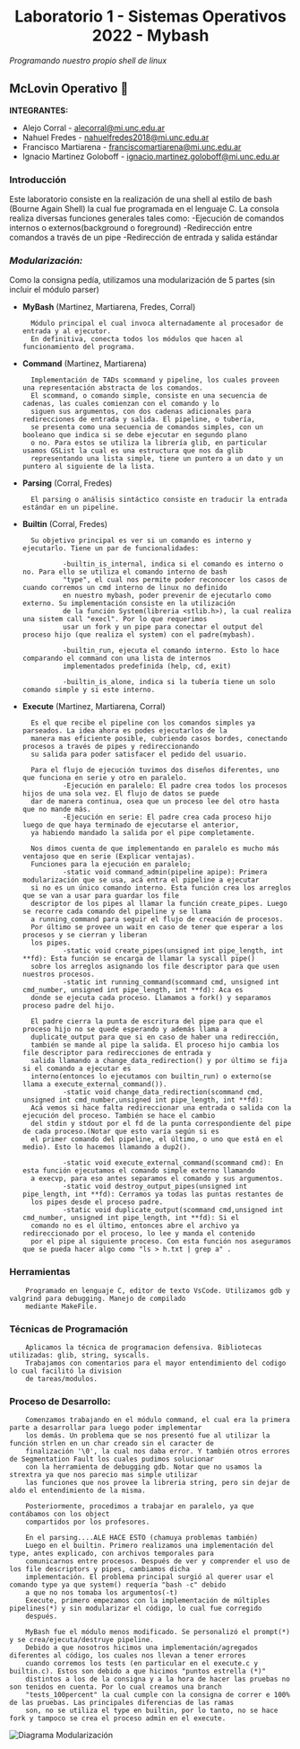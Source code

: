 <h1 align="center">Laboratorio 1 - Sistemas Operativos 2022 - Mybash</h1>

*Programando nuestro propio shell de linux*

## McLovin Operativo :whale:

**INTEGRANTES:**
* Alejo Corral  - alecorral@mi.unc.edu.ar
* Nahuel Fredes - nahuelfredes2018@mi.unc.edu.ar
* Francisco Martiarena  -  franciscomartiarena@mi.unc.edu.ar
* Ignacio Martinez Goloboff - ignacio.martinez.goloboff@mi.unc.edu.ar


### Introducción
Este laboratorio consiste en la realización de una shell al estilo de bash (Bourne Again Shell)
la cual fue programada en el lenguaje C. La consola realiza diversas funciones generales tales como:
-Ejecución de comandos internos o externos(background o foreground)
-Redirección entre comandos a través de un pipe
-Redirección de entrada y salida estándar



### *Modularización:*
Como la consigna pedía, utilizamos una modularización de 5 partes (sin incluir el módulo parser)

* **MyBash** (Martinez, Martiarena, Fredes, Corral)

        Módulo principal el cual invoca alternadamente al procesador de entrada y al ejecutor.
        En definitiva, conecta todos los módulos que hacen al funcionamiento del programa.
        
* **Command** (Martinez, Martiarena)
        
        Implementación de TADs scommand y pipeline, los cuales proveen una representación abstracta de los comandos. 
        El scommand, o comando simple, consiste en una secuencia de cadenas, las cuales comienzan con el comando y lo 
        siguen sus argumentos, con dos cadenas adicionales para redirecciones de entrada y salida. El pipeline, o tubería, 
        se presenta como una secuencia de comandos simples, con un booleano que indica si se debe ejecutar en segundo plano 
        o no. Para estos se utiliza la librería glib, en particular usamos GSList la cual es una estructura que nos da glib 
        representando una lista simple, tiene un puntero a un dato y un puntero al siguiente de la lista.
        
* **Parsing** (Corral, Fredes)

        El parsing o análisis sintáctico consiste en traducir la entrada estándar en un pipeline.
          
* **Builtin** (Corral, Fredes)

        Su objetivo principal es ver si un comando es interno y ejecutarlo. Tiene un par de funcionalidades:
        
                -builtin_is_internal, indica si el comando es interno o no. Para ello se utiliza el comando interno de bash 
                "type", el cual nos permite poder reconocer los casos de cuando corremos un cmd interno de linux no definido
                en nuestro mybash, poder prevenir de ejecutarlo como externo. Su implementación consiste en la utilización 
                de la función System(libreria <stlib.h>), la cual realiza una sistem call "execl". Por lo que requerimos 
                usar un fork y un pipe para conectar el output del proceso hijo (que realiza el system) con el padre(mybash).
                
                -builtin_run, ejecuta el comando interno. Esto lo hace comparando el command con una lista de internos 
                implementados predefinida (help, cd, exit)
                
                -builtin_is_alone, indica si la tubería tiene un solo comando simple y si este interno.
         
* **Execute** (Martinez, Martiarena, Corral)

        Es el que recibe el pipeline con los comandos simples ya parseados. La idea ahora es podes ejecutarlos de la 
        manera mas eficiente posible, cubriendo casos bordes, conectando procesos a través de pipes y redireccionando 
        su salida para poder satisfacer el pedido del usuario.
        
        Para el flujo de ejecución tuvimos dos diseños diferentes, uno que funciona en serie y otro en paralelo.
                -Ejecución en paralelo: El padre crea todos los procesos hijos de una sola vez. El flujo de datos se puede 
        dar de manera continua, osea que un proceso lee del otro hasta que no mande más.
                -Ejecución en serie: El padre crea cada proceso hijo luego de que haya terminado de ejecutarse el anterior, 
        ya habiendo mandado la salida por el pipe completamente.
        
        Nos dimos cuenta de que implementando en paralelo es mucho más ventajoso que en serie (Explicar ventajas). 
        Funciones para la ejecución en paralelo;
                -static void command_admin(pipeline apipe): Primera modularización que se usa, acá entra el pipeline a ejecutar
        si no es un único comando interno. Esta función crea los arreglos que se van a usar para guardar los file 
        descriptor de los pipes al llamar la función create_pipes. Luego se recorre cada comando del pipeline y se llama
        a running_command para seguir el flujo de creación de procesos. 
        Por último se provee un wait en caso de tener que esperar a los procesos y se cierran y liberan 
        los pipes.
                -static void create_pipes(unsigned int pipe_length, int **fd): Esta función se encarga de llamar la syscall pipe()
        sobre los arreglos asignando los file descriptor para que usen nuestros procesos.
                -static int running_command(scommand cmd, unsigned int cmd_number, unsigned int pipe_length, int **fd): Aca es 
        donde se ejecuta cada proceso. Llamamos a fork() y separamos proceso padre del hijo.
        
        El padre cierra la punta de escritura del pipe para que el proceso hijo no se quede esperando y además llama a 
        duplicate_output para que si en caso de haber una redirección,
        también se mande al pipe la salida. El proceso hijo cambia los file descriptor para redirecciones de entrada y 
        salida llamando a change_data_redirection() y por último se fija si el comando a ejecutar es 
        interno(entonces lo ejecutamos con builtin_run) o externo(se llama a execute_external_command()).
                -static void change_data_redirection(scommand cmd, unsigned int cmd_number,unsigned int pipe_length, int **fd): 
        Acá vemos si hace falta redireccionar una entrada o salida con la ejecución del proceso. También se hace el cambio 
        del stdin y stdout por el fd de la punta correspondiente del pipe de cada proceso.(Notar que esto varía según si es 
        el primer comando del pipeline, el último, o uno que está en el medio). Esto lo hacemos llamando a dup2().
        
                -static void execute_external_command(scommand cmd): En esta función ejecutamos el comando simple externo llamando 
        a execvp, para eso antes separamos el comando y sus argumentos.
                -static void destroy_output_pipes(unsigned int pipe_length, int **fd): Cerramos ya todas las puntas restantes de
        los pipes desde el proceso padre.
                -static void duplicate_output(scommand cmd,unsigned int cmd_number, unsigned int pipe_length, int **fd): Si el 
        comando no es el último, entonces abre el archivo ya redireccionado por el proceso, lo lee y manda el contenido 
        por el pipe al siguiente proceso. Con esta función nos aseguramos que se pueda hacer algo como "ls > h.txt | grep a" .


### Herramientas 
        Programado en lenguaje C, editor de texto VsCode. Utilizamos gdb y valgrind para debugging. Manejo de compilado 
        mediante MakeFile.
        
### Técnicas de Programación
        Aplicamos la técnica de programacion defensiva. Bibliotecas utilizadas: glib, string, syscalls.
        Trabajamos con comentarios para el mayor entendimiento del codigo lo cual facilitó la division
        de tareas/modulos.


### Proceso de Desarrollo:

        Comenzamos trabajando en el módulo command, el cual era la primera parte a desarrollar para luego poder implementar
        los demás. Un problema que se nos presentó fue al utilizar la función strlen en un char creado sin el caracter de
        finalización '\0', la cual nos daba error. Y también otros errores de Segmentation Fault los cuales pudimos solucionar
        con la herramienta de debugging gdb. Notar que no usamos la strextra ya que nos parecio mas simple utilizar
        las funciones que nos provee la libreria string, pero sin dejar de aldo el entendimiento de la misma.
        
        Posteriormente, procedimos a trabajar en paralelo, ya que contábamos con los object
        compartidos por los profesores. 
        
        En el parsing....ALE HACE ESTO (chamuya problemas también)
        Luego en el builtin. Primero realizamos una implementación del type, antes explicado, con archivos temporales para
        comunicarnos entre procesos. Después de ver y comprender el uso de los file descriptors y pipes, cambiamos dicha 
        implementación. El problema principal surgió al querer usar el comando type ya que system() requería "bash -c" debido 
        a que no nos tomaba los argumentos(-t)
        Execute, primero empezamos con la implementación de múltiples pipelines(*) y sin modularizar el código, lo cual fue corregido
        después.
        
        MyBash fue el módulo menos modificado. Se personalizó el prompt(*) y se crea/ejecuta/destruye pipeline.
        Debido a que nosotros hicimos una implementación/agregados diferentes al código, los cuales nos llevan a tener errores
        cuando corremos los tests (en particular en el execute.c y builtin.c). Estos son debido a que hicimos "puntos estrella (*)"
        distintos a los de la consigna y a la hora de hacer las pruebas no son tenidos en cuenta. Por lo cual creamos una branch
        "tests_100percent" la cual cumple con la consigna de correr e 100% de las pruebas. Las principales diferencias de las ramas 
        son, no se utiliza el type en builtin, por lo tanto, no se hace fork y tampoco se crea el proceso admin en el execute.
        
  
![Diagrama Modularización](/src/diagrama_mod.png/ "Diagrama Modularización")

        
        
        
